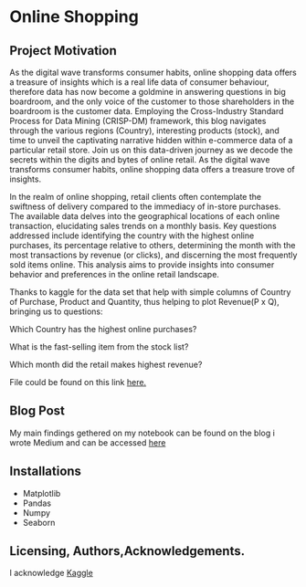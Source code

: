 # Online Shopping


## Project Motivation
As the digital wave transforms consumer habits, online shopping data offers a treasure of insights which is a real life data of consumer behaviour,  therefore data has now become a goldmine in answering questions in big boardroom, and the only voice of the customer to those shareholders in the boardroom is the customer data. Employing the Cross-Industry Standard Process for Data Mining (CRISP-DM) framework, this blog navigates through the various regions (Country), interesting products (stock), and time to unveil the captivating narrative hidden within e-commerce data of a particular retail store. Join us on this data-driven journey as we decode the secrets within the digits and bytes of online retail.
As the digital wave transforms consumer habits, online shopping data offers a treasure trove of insights. 

 In the realm of online shopping, retail clients often contemplate the swiftness of delivery compared to the immediacy of in-store purchases. The available data delves into the geographical locations of each online transaction, elucidating sales trends on a monthly basis. Key questions addressed include identifying the country with the highest online purchases, its percentage relative to others, determining the month with the most transactions by revenue (or clicks), and discerning the most frequently sold items online. This analysis aims to provide insights into consumer behavior and preferences in the online retail landscape.

 Thanks to kaggle for the data set that help with simple columns of Country of Purchase, Product and Quantity, thus helping to plot Revenue(P x Q), bringing us to questions: 
 
Which Country has the highest online purchases?

What is the fast-selling item from the stock list?

Which month did the retail makes highest revenue?

File could be found on this link [here.](https://www.kaggle.com/datasets/thedevastator/online-retail-transaction-data/code)

## Blog Post
My main findings gethered on my notebook can be found on the blog i wrote Medium and can be accessed  [here](https://medium.com/@malomesuret/beyond-the-cart-analyzing-12-months-of-uk-online-retail-splurge-7562f6bc965a)

## Installations

- Matplotlib
- Pandas
- Numpy
- Seaborn



## Licensing, Authors,Acknowledgements.

I acknowledge [Kaggle](https://www.kaggle.com/) 
